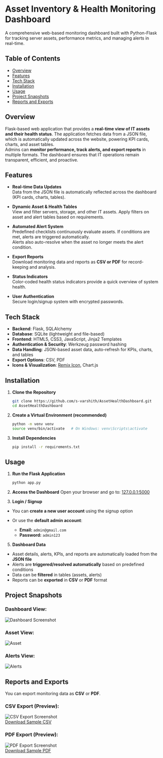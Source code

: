 
# Asset Inventory & Health Monitoring Dashboard

A comprehensive web-based monitoring dashboard built with Python-Flask for tracking server assets, performance metrics, and managing alerts in real-time.

## Table of Contents
- [Overview](#overview)
- [Features](#features)
- [Tech Stack](#tech-stack)
- [Installation](#installation)
- [Usage](#usage)
- [Project Snapshots](#project-snapshots)
- [Reports and Exports](#reports-and-exports)

## Overview

Flask-based web application that provides a **real-time view of IT assets and their health status**. The application fetches data from a JSON file, which is automatically updated across the website, powering KPI cards, charts, and asset tables.  
Admins can **monitor performance, track alerts, and export reports** in multiple formats. The dashboard ensures that IT operations remain transparent, efficient, and proactive.

## Features

- **Real-time Data Updates**  
  Data from the JSON file is automatically reflected across the dashboard (KPI cards, charts, tables).

- **Dynamic Asset & Health Tables**  
  View and filter servers, storage, and other IT assets. Apply filters on asset and alert tables based on requirements.

- **Automated Alert System**  
  Predefined checklists continuously evaluate assets. If conditions are met, alerts are triggered automatically.  
  Alerts also auto-resolve when the asset no longer meets the alert condition.

- **Export Reports**  
  Download monitoring data and reports as **CSV or PDF** for record-keeping and analysis.

- **Status Indicators**  
  Color-coded health status indicators provide a quick overview of system health.

- **User Authentication**  
  Secure login/signup system with encrypted passwords.

## Tech Stack

- **Backend**: Flask, SQLAlchemy
- **Database**: SQLite (lightweight and file-based)  
- **Frontend**: HTML5, CSS3, JavaScript, Jinja2 Templates  
- **Authentication & Security**: Werkzeug password hashing  
- **Data Handling**: JSON-based asset data, auto-refresh for KPIs, charts, and tables  
- **Export Options**: CSV, PDF  
- **Icons & Visualization**: [Remix Icon](https://remixicon.com/), Chart.js

## Installation

1. **Clone the Repository**
   ```bash
   git clone https://github.com/s-varshith/AssetHealthDashboard.git
   cd AssetHealthDashboard

2. **Create a Virtual Environment (recommended)**
   ```bash
   python -m venv venv
   source venv/bin/activate   # On Windows: venv\Scripts\activate

3. **Install Dependencies**
   ```bash
   pip install -r requirements.txt

## Usage

1. **Run the Flask Application**
   ```bash
   python app.py
   
2. **Access the Dashboard**
   Open your browser and go to:
   [127.0.0.1:5000](http://127.0.0.1:5000)
   
4. **Login / Signup**

- You can **create a new user account** using the signup option  
- Or use the **default admin account**:

  - **Email:** `admin@gmail.com`  
  - **Password:** `admin123`  

5. **Dashboard Data**

- Asset details, alerts, KPIs, and reports are automatically loaded from the **JSON file**  
- Alerts are **triggered/resolved automatically** based on predefined conditions  
- Data can be **filtered** in tables (assets, alerts)  
- Reports can be **exported** in **CSV** or **PDF** format

## Project Snapshots

### Dashboard View:
![Dashboard Screenshot](readme_img_doc/dashboard_img.png)

### Asset View:
![Asset](readme_img_doc/asset_img.png)

### Alerts View:
![Alerts](readme_img_doc/alert_img.png)
 
## Reports and Exports

You can export monitoring data as **CSV** or **PDF**.

### CSV Export (Preview):
![CSV Export Screenshot](readme_img_doc/asset_export_csv_img.png)  
[Download Sample CSV](readme_img_doc/Asset_inventory.csv)

### PDF Export (Preview):
![PDF Export Screenshot](readme_img_doc/asset_export_pdf_img.png)  
[Download Sample PDF](readme_img_doc/Asset_inventory.pdf)
